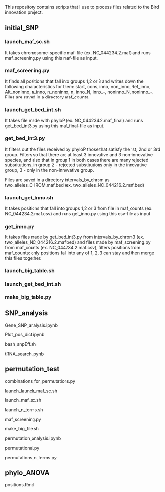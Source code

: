 This repository contains scripts that I use to process files related to the Bird innovation project.

## initial_SNP


### launch_maf_sc.sh

It takes chromosome-specific maf-file (ex. NC_044234.2.maf) and runs maf_screening.py using this maf-file as input.

### maf_screening.py

It finds all positions that fall into groups 1,2 or 3 and writes down the following characteristics for them: start, cons, inno, non_inno, Ref_inno, Alt_noninno, n_inno, n_noninno, n, inno_N, inno_-, noninno_N, noninno_-. Files are saved in a directory maf_counts.

### launch_get_bed_int.sh

It takes file made with phyloP (ex. NC_044234.2.maf_final) and runs get_bed_int3.py using this maf_final-file as input.

### get_bed_int3.py

It filters out the files received by phyloP those that satisfy the 1st, 2nd or 3rd group. Filters so that there are at least 3 innovative and 3 non-innovative species, and also that in group 1 in both cases there are many rejected substitutions, in group 2 - rejected substitutions only in the innovative group, 3 - only in the non-innovative group.

Files are saved in a directory intervals_by_chrom as two_alleles_CHROM.maf.bed (ex. two_alleles_NC_044216.2.maf.bed)

### launch_get_inno.sh

It takes positions that fall into groups 1,2 or 3 from file in maf_counts (ex. NC_044234.2.maf.csv) and runs get_inno.py using this csv-file as input

### get_inno.py 

It takes files made by get_bed_int3.py from intervals_by_chrom3 (ex. two_alleles_NC_044216.2.maf.bed) and files made by maf_screening.py from maf_counts (ex. NC_044234.2.maf.csv), filters positions from maf_counts: only positions fall into any of 1, 2, 3 can stay and then merge this files together. 

### launch_big_table.sh

### launch_get_bed_int.sh

### make_big_table.py


## SNP_analysis


Gene_SNP_analysis.ipynb

Plot_pos_dict.ipynb

bash_snpEff.sh

tRNA_search.ipynb

## permutation_test


combinations_for_permutations.py

launch_launch_maf_sc.sh

launch_maf_sc.sh

launch_n_terms.sh

maf_screening.py

make_big_file.sh

permutation_analysis.ipynb

permutational.py

permutations_n_terms.py


## phylo_ANOVA


positions.Rmd

